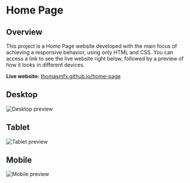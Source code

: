 # Home Page

## Overview

This project is a Home Page website developed with the main focus of achieving a responsive behavior, using only HTML and CSS. You can access a link to see the live website right below, followed by a preview of how it looks in different devices.

**Live website:** [thomasmfx.github.io/home-page](https://thomasmfx.github.io/home-page/)

## Desktop

![Desktop preview](assets/readme/desktop.gif)

## Tablet

![Tablet preview](assets/readme/tablet.gif)

## Mobile

![Mobile preview](assets/readme/mobile.gif)